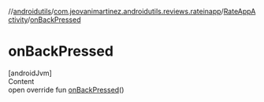 //[androidutils](../../index.md)/[com.jeovanimartinez.androidutils.reviews.rateinapp](../index.md)/[RateAppActivity](index.md)/[onBackPressed](on-back-pressed.md)



# onBackPressed  
[androidJvm]  
Content  
open override fun [onBackPressed](on-back-pressed.md)()  



